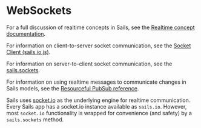 # WebSockets

For a full discussion of realtime concepts in Sails, see the [Realtime concept documentation](https://sailsjs.com/documentation/concepts/realtime).

For information on client-to-server socket communication, see the [Socket Client (sails.io.js)](https://sailsjs.com/documentation/reference/web-sockets/socket-client).

For information on server-to-client socket communication, see the [sails.sockets](https://sailsjs.com/documentation/reference/web-sockets/sails-sockets).

For information on using realtime messages to communicate changes in Sails models, see the [Resourceful PubSub reference](https://sailsjs.com/documentation/reference/web-sockets/resourceful-pub-sub).

Sails uses [socket.io](http://socket.io) as the underlying engine for realtime communication.  Every Sails app has a socket.io instance available as `sails.io`.  However, most `socket.io` functionality is wrapped for convenience (and safety) by a `sails.sockets` method.

<docmeta name="displayName" value="WebSockets">


